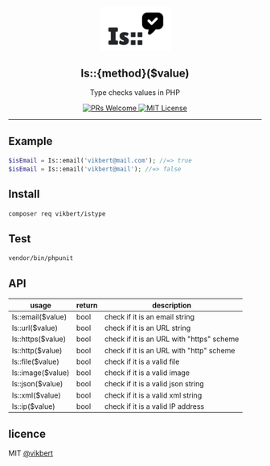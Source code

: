 <div align="center">
  <img src="./docs/logo.png" width="140px" alt="logo" />
  <h2>Is::{method}($value)</h2>
  <p>Type checks values in PHP</p>

  <p>
    <a href="#">
      <img src="https://img.shields.io/badge/PRs-Welcome-brightgreen.svg?style=flat-square" alt="PRs Welcome">
    </a>
    <a href="#">
      <img src="https://img.shields.io/badge/License-MIT-brightgreen.svg?style=flat-square" alt="MIT License">
    </a>
  </p>
</div>

---

## Example

```php
$isEmail = Is::email('vikbert@mail.com'); //=> true
$isEmail = Is::email('vikbert@mail'); //=> false
```

## Install

```bash
composer req vikbert/istype
```

## Test

```bash
vendor/bin/phpunit
```

## API

| usage  | return  | description |
|---|---|---|
| Is::email($value)  | bool  | check if it is an email string  |
| Is::url($value)  | bool  | check if it is an URL string  |
| Is::https($value)  | bool  | check if it is an URL with "https" scheme  |
| Is::http($value)  | bool  | check if it is an URL with "http" scheme  |
| Is::file($value)  | bool  | check if it is a valid file  |
| Is::image($value)  | bool  | check if it is a valid image  |
| Is::json($value)  | bool  | check if it is a valid json string  |
| Is::xml($value)  | bool  | check if it is a valid xml string  |
| Is::ip($value)  | bool  | check if it is a valid IP address  |

## licence

MIT [@vikbert](https://vikbert.github.io/)
